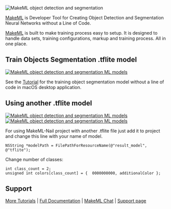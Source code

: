 ![MakeML object detection and segmentation](https://makeml.app/img/icon.png)

[MakeML](https://makeml.app?utm=github_nails_segmentation) is Developer Tool for Creating Object Detection and Segmentation Neural Networks without a Line of Code.

[MakeML](https://makeml.app?utm=github_nails_segmentation) is built to make training process easy to setup. It is designed to handle data sets, training configurations, markup and training process. All in one place.

## Train Objects Segmentation .tflite model
[![MakeML object detection and segmentation ML models](https://img.shields.io/static/v1?label=platform&message=macOS&color=blue)](https://makeml.app)

See the [Tutorial](https://makeml.app/docs/nails_tutorial_intro?utm=github_nails_segmentation) for the training object segmentation model without a line of code in macOS desktop application.

## Using another .tflite model
[![MakeML object detection and segmentation ML models](https://img.shields.io/static/v1?label=platform&message=iOS&color=blue)](https://makeml.app)    [![MakeML object detection and segmentation ML models](https://img.shields.io/static/v1?label=language&message=swift&nbsp;&#124;&nbsp;objective-c&color=green)](https://makeml.app)

For using MakeML-Nail project with another .tflite file just add it to project and change this line with your name of model.
```
NSString *modelPath = FilePathForResourceName(@"result_model", @"tflite");
```

Change number of classes:
```
int class_count = 2;
unsigned int colors[class_count] = {  0000000000, additionalColor };
```

## Support

[More Tutorials](https://makeml.app/tutorials?utm=github_nails_segmentation) | [Full Documentation](https://makeml.app/docs/doc1?utm=github_nails_segmentation) | [MakeML Chat](https://discordapp.com/invite/vgcG3Su) | [Support page](https://makeml.app/support)
